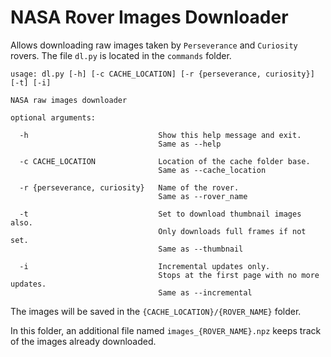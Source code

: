 # NASA Rover Images Downloader

Allows downloading raw images taken by `Perseverance` and `Curiosity` rovers. The file `dl.py` is located in the `commands` folder.

```
usage: dl.py [-h] [-c CACHE_LOCATION] [-r {perseverance, curiosity}] [-t] [-i]

NASA raw images downloader

optional arguments:

  -h                             Show this help message and exit.
                                 Same as --help

  -c CACHE_LOCATION              Location of the cache folder base.
                                 Same as --cache_location
                        
  -r {perseverance, curiosity}   Name of the rover.
                                 Same as --rover_name

  -t                             Set to download thumbnail images also.
                                 Only downloads full frames if not set.
                                 Same as --thumbnail

  -i                             Incremental updates only. 
                                 Stops at the first page with no more updates.
                                 Same as --incremental
```

The images will be saved in the `{CACHE_LOCATION}/{ROVER_NAME}` folder.

In this folder, an additional file named `images_{ROVER_NAME}.npz` keeps track of the images already downloaded.
